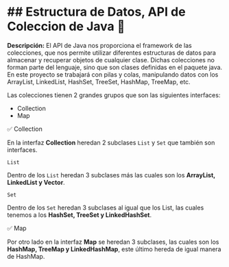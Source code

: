 # ## Estructura de Datos, API de Coleccion de Java 🧱

**Descripción:** El API de Java nos proporciona el framework de las colecciones, que nos permite utilizar diferentes estructuras de datos para almacenar y recuperar 
objetos de cualquier clase. Dichas colecciones no forman parte del lenguaje, sino que son clases definidas en el paquete java. En este proyecto se trabajará con pilas y colas,
manipulando datos con los ArrayList, LinkedList, HashSet, TreeSet, HashMap, TreeMap, etc. 

Las colecciones tienen 2 grandes grupos que son las siguientes interfaces:

  - Collection
  - Map
 
✅ Collection
 
En la interfaz **Collection** heredan 2 subclases `List` y `Set` que también son interfaces.

    List
Dentro de los `List` heredan 3 subclases más las cuales son los **ArrayList, LinkedList y Vector**.

    Set
Dentro de los `Set` heredan 3 subclases al igual que los List, las cuales tenemos a los **HashSet, TreeSet y LinkedHashSet**.

✅ Map

Por otro lado en la interfaz **Map** se heredan 3 subclases, las cuales son los **HashMap, TreeMap y LinkedHashMap**, este último hereda de igual manera de HashMap.
